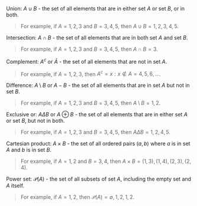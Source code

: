  Union: $A \cup B$ - the set of all elements that are in either set $A$ or set $B$, or in both. 
 
 > For example, if $A = {1, 2, 3}$ and $B = {3, 4, 5}$, then $A \cup B = {1, 2, 3, 4, 5}$.
 
 Intersection: $A \cap B$ - the set of all elements that are in both set $A$ and set $B$. 
 
 > For example, if $A = {1, 2, 3}$ and $B = {3, 4, 5}$, then $A \cap B = {3}$.

 Complement: $A^c$ or $\bar{A}$ - the set of all elements that are not in set $A$. 
 
 > For example, if $A = {1, 2, 3}$, then $A^c = {x : x \notin A} = {4, 5, 6, \dots}$.
 
 Difference: $A \setminus B$ or $A - B$ - the set of all elements that are in set $A$ but not in set $B$. 
 
 > For example, if $A = {1, 2, 3}$ and $B = {3, 4, 5}$, then $A \setminus B = {1, 2}$.
 
 Exclusive or: $A \Delta B$ or $A \oplus B$ - the set of all elements that are in either set $A$ or set $B$, but not in both. 
 
 > For example, if $A = {1, 2, 3}$ and $B = {3, 4, 5}$, then $A \Delta B = {1, 2, 4, 5}$.
 
 Cartesian product: $A \times B$ - the set of all ordered pairs $(a, b)$ where $a$ is in set $A$ and $b$ is in set $B$. 
 
 > For example, if $A = {1, 2}$ and $B = {3, 4}$, then $A \times B = {(1, 3), (1, 4), (2, 3), (2, 4)}$.

 Power set: $\mathcal{P}(A)$ - the set of all subsets of set $A$, including the empty set and $A$ itself. 
 
 > For example, if $A = {1, 2}$, then $\mathcal{P}(A) = {\emptyset, {1}, {2}, {1, 2}}$.
